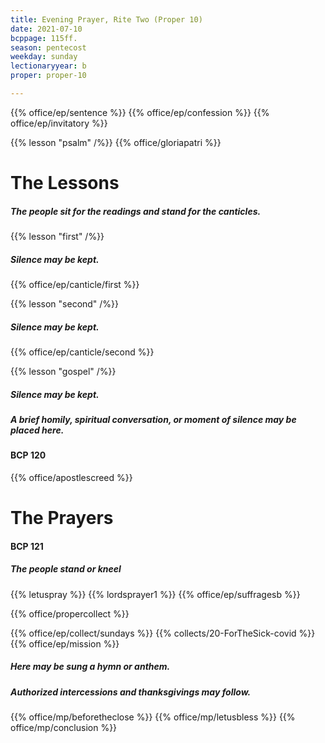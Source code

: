 ```yaml
---
title: Evening Prayer, Rite Two (Proper 10)
date: 2021-07-10
bcppage: 115ff.
season: pentecost
weekday: sunday
lectionaryyear: b
proper: proper-10

---
```


{{% office/ep/sentence %}}
{{% office/ep/confession %}}
{{% office/ep/invitatory  %}}

{{% lesson "psalm" /%}}
{{% office/gloriapatri %}}

# The Lessons
##### The people sit for the readings and stand for the canticles.
{{% lesson "first" /%}}

##### Silence may be kept.
{{% office/ep/canticle/first %}}

{{% lesson "second" /%}}

##### Silence may be kept.
{{% office/ep/canticle/second %}}

{{% lesson "gospel" /%}}

##### Silence may be kept.
##### A brief homily, spiritual conversation, or moment of silence may be placed here.

#### BCP 120
{{% office/apostlescreed %}}

# The Prayers
#### BCP 121
##### The people stand or kneel
{{% letuspray %}}
{{% lordsprayer1 %}}
{{% office/ep/suffragesb %}}

{{% office/propercollect %}}

{{% office/ep/collect/sundays %}}
{{% collects/20-ForTheSick-covid %}}
{{% office/ep/mission %}}

##### Here may be sung a hymn or anthem.
##### Authorized intercessions and thanksgivings may follow.

{{% office/mp/beforetheclose %}}
{{% office/mp/letusbless %}}
{{% office/mp/conclusion %}}
